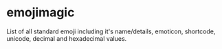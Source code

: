 # emojimagic
List of all standard emoji including it's name/details, emoticon, shortcode, unicode, decimal and hexadecimal values.
